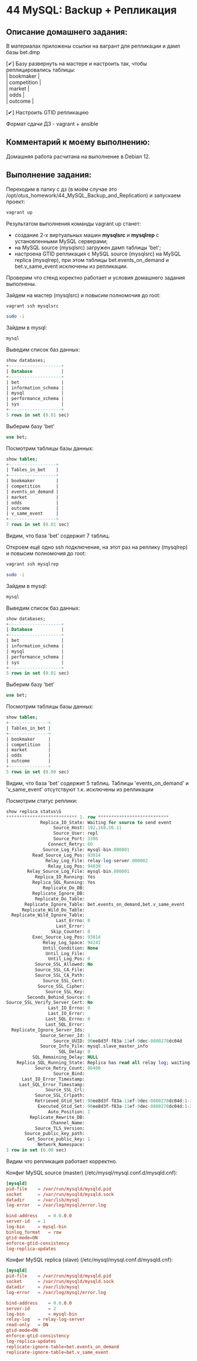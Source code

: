 # 44 MySQL: Backup + Репликация  

## Описание домашнего задания:  

В материалах приложены ссылки на вагрант для репликации и дамп базы bet.dmp  

  [✔] Базу развернуть на мастере и настроить так, чтобы реплицировались таблицы:  
| bookmaker          |  
| competition        |  
| market             |  
| odds               |  
| outcome            |  
  
  [✔] Настроить GTID репликацию  
  
Формат сдачи ДЗ - vagrant + ansible  

## Комментарий к моему выполнению:  
Домашняя работа расчитана на выполнение в Debian 12.  

## Выполнение задания:  

Переходим в папку с дз (в моём случае это /opt/otus_homework/44_MySQL_Backup_and_Replication) и запускаем проект:  
```bash
vagrant up
```

Результатом выполнения команды vagrant up станет:  
* создание 2-х виртуальных машин **mysqlsrc** и **mysqlrep** с установленными MySQL серверами;  
* на MySQL source (mysqlsrc) загружен дамп таблицы 'bet';  
* настроена GTID репликация с MySQL source (mysqlsrc) на MySQL replica (mysqlrep), при этом таблицы bet.events_on_demand и bet.v_same_event исключены из репликации.  
   
Проверим что стенд коректно работает и условия домашнего задания выполнены.  

Зайдем на мастер (mysqlsrc) и повысим полномочия до root:  
```bash
vagrant ssh mysqlsrc
```
```bash
sudo -i
```

Зайдем в mysql:   
```bash
mysql
```

Выведим список баз данных:
```sql
show databases;
+--------------------+
| Database           |
+--------------------+
| bet                |
| information_schema |
| mysql              |
| performance_schema |
| sys                |
+--------------------+
5 rows in set (0.01 sec)
```

Выберим базу 'bet'
```sql
use bet;
```

Посмотрим таблицы базы данных:
```sql
show tables;
+------------------+
| Tables_in_bet    |
+------------------+
| bookmaker        |
| competition      |
| events_on_demand |
| market           |
| odds             |
| outcome          |
| v_same_event     |
+------------------+
7 rows in set (0.01 sec)
```
   
Видим, что база 'bet' содержит 7 таблиц.
   
Откроем ещё одно ssh подключение, на этот раз на реплику (mysqlrep) и повысим полномочия до root: 
```bash   
vagrant ssh mysqlrep
```
```bash
sudo -i
```

Зайдем в mysql:   
```bash
mysql
```

Выведим список баз данных:
```sql
show databases;
+--------------------+
| Database           |
+--------------------+
| bet                |
| information_schema |
| mysql              |
| performance_schema |
| sys                |
+--------------------+
5 rows in set (0.01 sec)
```

Выберим базу 'bet'
```sql
use bet;
```

Посмотрим таблицы базы данных:
```sql
show tables;
+---------------+
| Tables_in_bet |
+---------------+
| bookmaker     |
| competition   |
| market        |
| odds          |
| outcome       |
+---------------+
5 rows in set (0.00 sec)
```

Видим, что база 'bet' содержит 5 таблиц.
Таблицы 'events_on_demand' и 'v_same_event' отсутствуют т.к. исключены из репликации

Посмотрим статус реплики:
```sql
show replica status\G
*************************** 1. row ***************************
             Replica_IO_State: Waiting for source to send event
                  Source_Host: 192.168.56.11
                  Source_User: repl
                  Source_Port: 3306
                Connect_Retry: 60
              Source_Log_File: mysql-bin.000001
          Read_Source_Log_Pos: 93814
               Relay_Log_File: relay-log-server.000002
                Relay_Log_Pos: 94030
        Relay_Source_Log_File: mysql-bin.000001
           Replica_IO_Running: Yes
          Replica_SQL_Running: Yes
              Replicate_Do_DB:
          Replicate_Ignore_DB:
           Replicate_Do_Table:
       Replicate_Ignore_Table: bet.events_on_demand,bet.v_same_event
      Replicate_Wild_Do_Table:
  Replicate_Wild_Ignore_Table:
                   Last_Errno: 0
                   Last_Error:
                 Skip_Counter: 0
          Exec_Source_Log_Pos: 93814
              Relay_Log_Space: 94241
              Until_Condition: None
               Until_Log_File:
                Until_Log_Pos: 0
           Source_SSL_Allowed: No
           Source_SSL_CA_File:
           Source_SSL_CA_Path:
              Source_SSL_Cert:
            Source_SSL_Cipher:
               Source_SSL_Key:
        Seconds_Behind_Source: 0
Source_SSL_Verify_Server_Cert: No
                Last_IO_Errno: 0
                Last_IO_Error:
               Last_SQL_Errno: 0
               Last_SQL_Error:
  Replicate_Ignore_Server_Ids:
             Source_Server_Id: 1
                  Source_UUID: 90ee8d3f-f83a-11ef-9dec-0800278dc04d
             Source_Info_File: mysql.slave_master_info
                    SQL_Delay: 0
          SQL_Remaining_Delay: NULL
    Replica_SQL_Running_State: Replica has read all relay log; waiting for more updates
           Source_Retry_Count: 86400
                  Source_Bind:
      Last_IO_Error_Timestamp:
     Last_SQL_Error_Timestamp:
               Source_SSL_Crl:
           Source_SSL_Crlpath:
           Retrieved_Gtid_Set: 90ee8d3f-f83a-11ef-9dec-0800278dc04d:1-39
            Executed_Gtid_Set: 90ee8d3f-f83a-11ef-9dec-0800278dc04d:1-39
                Auto_Position: 1
         Replicate_Rewrite_DB:
                 Channel_Name:
           Source_TLS_Version:
       Source_public_key_path:
        Get_Source_public_key: 1
            Network_Namespace:
1 row in set (0.00 sec)
```

Видим что репликация работает корректно.

Конфиг MySQL source (master) (/etc/mysql/mysql.conf.d/mysqld.cnf):
```conf
[mysqld]
pid-file	= /var/run/mysqld/mysqld.pid
socket		= /var/run/mysqld/mysqld.sock
datadir		= /var/lib/mysql
log-error	= /var/log/mysql/error.log

bind-address    = 0.0.0.0
server-id	= 1
log-bin		= mysql-bin
binlog_format	= row
gtid-mode=ON
enforce-gtid-consistency
log-replica-updates
```

Конфиг MySQL replica (slave) (/etc/mysql/mysql.conf.d/mysqld.cnf):
```conf
[mysqld]
pid-file	= /var/run/mysqld/mysqld.pid
socket		= /var/run/mysqld/mysqld.sock
datadir		= /var/lib/mysql
log-error	= /var/log/mysql/error.log

bind-address    = 0.0.0.0
server-id       = 2
log-bin         = mysql-bin
relay-log	= relay-log-server
read-only	= ON
gtid-mode=ON
enforce-gtid-consistency
log-replica-updates
replicate-ignore-table=bet.events_on_demand
replicate-ignore-table=bet.v_same_event
```

